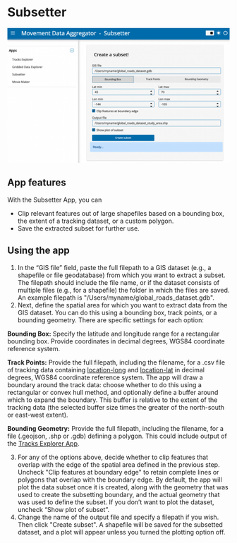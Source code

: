 # Subsetter

![subsetter](../images/subsetter.png)

## App features

With the Subsetter App, you can 
- Clip relevant features out of large shapefiles based on a bounding box, the extent of a tracking dataset, or a custom polygon.
- Save the extracted subset for further use.

## Using the app

1. In the “GIS file” field, paste the full filepath to a GIS dataset (e.g., a shapefile or file geodatabase) from which you want to extract a subset. The filepath should include the file name, or if the dataset consists of multiple files (e.g., for a shapefile) the folder in which the files are saved. An example filepath is "/Users/myname/global_roads_dataset.gdb".
2. Next, define the spatial area for which you want to extract data from the GIS dataset. You can do this using a bounding box, track points, or a bounding geometry. There are specific settings for each option:

**Bounding Box:** Specify the latitude and longitude range for a rectangular bounding box. Provide coordinates in decimal degrees, WGS84 coordinate reference system.

**Track Points:** Provide the full filepath, including the filename, for a .csv file of tracking data containing [location-long](http://vocab.nerc.ac.uk/collection/MVB/current/MVB000146/) and [location-lat](http://vocab.nerc.ac.uk/collection/MVB/current/MVB000145/) in decimal degrees, WGS84 coordinate reference system. The app will draw a boundary around the track data: choose whether to do this using a rectangular or convex hull method, and optionally define a buffer around which to expand the boundary. This buffer is relative to the extent of the tracking data (the selected buffer size times the greater of the north-south or east-west extent).

**Bounding Geometry:** Provide the full filepath, including the filename, for a file (.geojson, .shp or .gdb) defining a polygon. This could include output of the [Tracks Explorer App](https://ecodata-apps.readthedocs.io/en/latest/user_guide/tracks_explorer.html).

3. For any of the options above, decide whether to clip features that overlap with the edge of the spatial area defined in the previous step. Uncheck "Clip features at boundary edge" to retain complete lines or polygons that overlap with the boundary edge.
By default, the app will plot the data subset once it is created, along with the geometry that was used to create the subsetting boundary, and the actual geometry that was used to define the subset. If you don’t want to plot the dataset, uncheck “Show plot of subset”.
4. Change the name of the output file and specify a filepath if you wish. Then click "Create subset". A shapefile will be saved for the subsetted dataset, and a plot will appear unless you turned the plotting option off.
